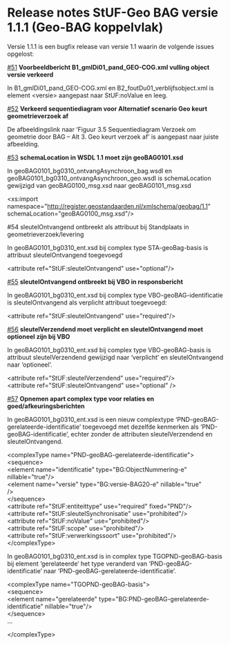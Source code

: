 Release notes StUF-Geo BAG versie 1.1.1 (Geo-BAG koppelvlak)
============================================================

Versie 1.1.1 is een bugfix release van versie 1.1 waarin de volgende issues
opgelost:

[\#51](https://github.com/Geonovum/GeoBAG/issues/51) **Voorbeeldbericht
B1_gmlDi01_pand_GEO-COG.xml vulling object versie verkeerd**

In B1_gmlDi01_pand_GEO-COG.xml en B2_foutDu01_verblijfsobject.xml is element
\<versie\> aangepast naar StUF:noValue en leeg.

[\#52](https://github.com/Geonovum/GeoBAG/issues/52) **Verkeerd sequentiediagram
voor Alternatief scenario Geo keurt geometrieverzoek af**

De afbeeldingslink naar ‘Figuur 3.5 Sequentiediagram Verzoek om geometrie door
BAG – Alt 3. Geo keurt verzoek af’ is aangepast naar juiste afbeelding.

[\#53](https://github.com/Geonovum/GeoBAG/issues/53) **schemaLocation in WSDL
1.1 moet zijn geoBAG0101.xsd**

In geoBAG0101_bg0310_ontvangAsynchroon_bag.wsdl en
geoBAG0101_bg0310_ontvangAsynchroon_geo.wsdl is schemaLocation gewijzigd van
geoBAG0100_msg.xsd naar geoBAG0101_msg.xsd

\<xs:import namespace="http://register.geostandaarden.nl/xmlschema/geobag/1.1"  
schemaLocation="geoBAG0100_msg.xsd"/\>

\#54 sleutelOntvangend ontbreekt als attribuut bij Standplaats in
geometrieverzoek/levering

In geoBAG0101_bg0310_ent.xsd bij complex type STA-geoBag-basis is attribuut
sleutelOntvangend toegevoegd

\<attribute ref="StUF:sleutelOntvangend" use="optional"/\>

[\#55](https://github.com/Geonovum/GeoBAG/issues/55) **sleutelOntvangend
ontbreekt bij VBO in responsbericht**

In geoBAG0101_bg0310_ent.xsd bij complex type VBO-geoBAG-identificatie is
sleutelOntvangend als verplicht attribuut toegevoegd:

\<attribute ref="StUF:sleutelOntvangend" use="required"/\>

[\#56](https://github.com/Geonovum/GeoBAG/issues/56) **sleutelVerzendend moet
verplicht en sleutelOntvangend moet optioneel zijn bij VBO**

In geoBAG0101_bg0310_ent.xsd bij complex type VBO-geoBAG-basis is attribuut
sleutelVerzendend gewijzigd naar ‘verplicht’ en sleutelOntvangend naar
‘optioneel’.

\<attribute ref="StUF:sleutelVerzendend" use="required"/\>  
\<attribute ref="StUF:sleutelOntvangend" use="optional" /\>

[\#57](https://github.com/Geonovum/GeoBAG/issues/57) **Opnemen apart complex
type voor relaties en goed/afkeuringsberichten**

In geoBAG0101_bg0310_ent.xsd is een nieuw complextype
‘PND-geoBAG-gerelateerde-identificatie’ toegevoegd met dezelfde kenmerken als
‘PND-geoBAG-identificatie’, echter zonder de attributen sleutelVerzendend en
sleutelOntvangend.

\<complexType name="PND-geoBAG-gerelateerde-identificatie"\>  
\<sequence\>  
\<element name="identificatie" type="BG:ObjectNummering-e" nillable="true"/\>  
\<element name="versie" type="BG:versie-BAG20-e" nillable="true"  
/\>  
\</sequence\>  
\<attribute ref="StUF:entiteittype" use="required" fixed="PND"/\>  
\<attribute ref="StUF:sleutelSynchronisatie" use="prohibited"/\>  
\<attribute ref="StUF:noValue" use="prohibited"/\>  
\<attribute ref="StUF:scope" use="prohibited"/\>  
\<attribute ref="StUF:verwerkingssoort" use="prohibited"/\>  
\</complexType\>

In geoBAG0101_bg0310_ent.xsd is in complex type TGOPND-geoBAG-basis bij element
‘gerelateerde’ het type veranderd van ‘PND-geoBAG-identificatie’ naar
‘PND-geoBAG-gerelateerde-identificatie’.

\<complexType name="TGOPND-geoBAG-basis"\>  
\<sequence\>  
\<element name="gerelateerde" type="BG:PND-geoBAG-gerelateerde-identificatie"
nillable="true"/\>  
\</sequence\>  
…

\</complexType\>
